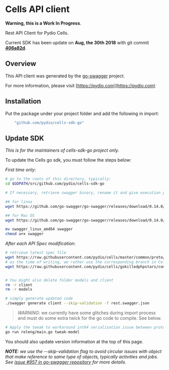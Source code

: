 # Cells API client

**Warning, this is a Work In Progress**.

Rest API Client for Pydio Cells.

Current SDK has been update on **Aug, the 30th 2018** with git commit **[406a82d](https://github.com/pydio/cells/commit/406a82dbe316cbb8c55f740b2b109c5c6a902fb6)**.

## Overview

This API client was generated by the [go-swagger](https://github.com/go-swagger/go-swagger) project.

For more information, please visit [https://pydio.com](https://pydio.com)

## Installation

Put the package under your project folder and add the following in import:

```go
    "github.com/pydio/cells-sdk-go"
```

## Update SDK

_This is for the maintainers of cells-sdk-go project only._

To update the Cells go sdk, you must follow the steps below:

_First time only_:

```sh
# go to the roots of this directory, typically:
cd $GOPATH/src/github.com/pydio/cells-sdk-go

# If necessary, retrieve swagger binary, rename it and give execution permission

## for linux
wget https://github.com/go-swagger/go-swagger/releases/download/0.14.0/swagger_linux_amd64

## for Mac OS
wget https://github.com/go-swagger/go-swagger/releases/download/0.14.0/swagger_darwin_amd64

mv swagger_linux_amd64 swagger
chmod u+x swagger
```

_After each API Spec modification_:

```sh
# retrieve latest spec file
wget https://raw.githubusercontent.com/pydio/cells/master/common/proto/rest/rest.swagger.json
# as the time of writing, we rather use the corresponding branch in Cells
wget https://raw.githubusercontent.com/pydio/cells/gokilledphpstars/common/proto/rest/rest.swagger.json


# You might also delete folder models and client
rm -r client
rm -r models

# simply generate updated code
./swagger generate client --skip-validation -f rest.swagger.json
```

> _WARNING_: we currently have some glitches during import process and must do some extra twick for the go code to compile. See below.

```sh
# Apply the tweak to workaround int64 serialisation issue between protobuf and swagger
go run releng/main.go tweak-model
```

You should also update version information at the top of this page.

_**NOTE**: we use the --skip-validation flag to avoid circular issues with object that make reference to same type of objects, typically activities and jobs. See [issue #957 in go-swagger repository](https://github.com/go-swagger/go-swagger/issues/957) for more details._
